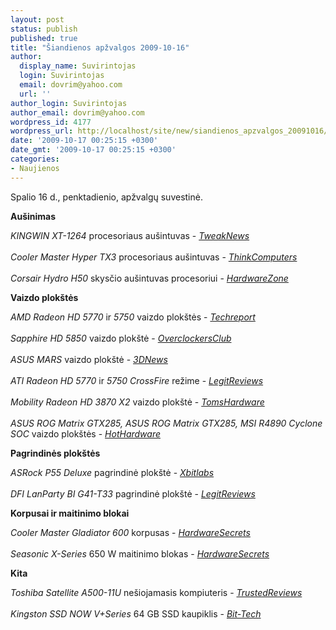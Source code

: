 ```yaml
---
layout: post
status: publish
published: true
title: "Šiandienos apžvalgos 2009-10-16"
author:
  display_name: Suvirintojas
  login: Suvirintojas
  email: dovrim@yahoo.com
  url: ''
author_login: Suvirintojas
author_email: dovrim@yahoo.com
wordpress_id: 4177
wordpress_url: http://localhost/site/new/siandienos_apzvalgos_20091016/
date: '2009-10-17 00:25:15 +0300'
date_gmt: '2009-10-17 00:25:15 +0300'
categories:
- Naujienos
---
```

<p>Spalio 16 d., penktadienio, apžvalgų suvestinė.</p>
<p><b>Aušinimas</b></p>
<p><i>KINGWIN XT-1264</i> procesoriaus aušintuvas - <i><a class="ns" href="http://www.tweaknews.net/reviews/kingwin_xt-1264_cpu_cooler_review/">TweakNews</a></i><br />
<br /><i>Cooler Master Hyper TX3</i> procesoriaus aušintuvas - <i><a class="ns" href="http://www.thinkcomputers.org/index.php?x=reviews&id=1063">ThinkComputers</a></i><br />
<br /><i>Corsair Hydro H50</i> skysčio aušintuvas procesoriui - <i><a class="ns" href="http://www.hardwarezone.com/articles/view.php?cid=22&id=3039">HardwareZone</a></i></p>
<p><b>Vaizdo plokštės</b></p>
<p><i>AMD Radeon HD 5770</i> ir <i>5750</i> vaizdo plokštės - <i><a class="ns" href="http://www.techreport.com/articles.x/17747">Techreport</a></i><br />
<br /><i>Sapphire HD 5850</i> vaizdo plokštė - <i><a class="ns" href="http://www.overclockersclub.com/reviews/sapphire_hd5850/">OverclockersClub</a></i><br />
<br /><i>ASUS MARS</i> vaizdo plokštė - <i><a class="ns" href="http://www.3dnews.ru/video/asus_mars/">3DNews</a></i><br />
<br /><i>ATI Radeon HD 5770</i> ir <i>5750 CrossFire</i> režime - <i><a class="ns" href="http://www.legitreviews.com/article/1105/1/">LegitReviews</a></i><br />
<br /><i>Mobility Radeon HD 3870 X2</i> vaizdo plokštė - <i><a class="ns" href="http://www.tomshardware.com/reviews/mobility-radeon-3870,2435.html">TomsHardware</a></i><br />
<br /><i>ASUS ROG Matrix GTX285, ASUS ROG Matrix GTX285, MSI R4890 Cyclone SOC</i> vaizdo plokštės - <i><a class="ns" href="http://hothardware.com/Articles/Custom-Cooled-Video-Card-Shootout-ASUS--MSI/">HotHardware</a></i></p>
<p><b>Pagrindinės plokštės</b></p>
<p><i>ASRock P55 Deluxe</i> pagrindinė plokštė - <i><a class="ns" href="http://www.xbitlabs.com/articles/mainboards/display/asrock-p55-deluxe.html">Xbitlabs</a></i><br />
<br /><i>DFI LanParty BI G41-T33</i> pagrindinė plokštė - <i><a class="ns" href="http://www.legitreviews.com/article/1071/1/">LegitReviews</a></i></p>
<p><b>Korpusai ir maitinimo blokai</b></p>
<p><i>Cooler Master Gladiator 600</i> korpusas - <i><a class="ns" href="http://www.hardwaresecrets.com/article/838">HardwareSecrets</a></i><br />
<br /><i>Seasonic X-Series</i> 650 W maitinimo blokas - <i><a class="ns" href="http://www.hardwaresecrets.com/article/837">HardwareSecrets</a></i></p>
<p><b>Kita</b></p>
<p><i>Toshiba Satellite A500-11U</i> nešiojamasis kompiuteris - <i><a class="ns" href="http://www.trustedreviews.com/laptops/review/2009/10/16/Toshiba-Satellite-A500-11U---16-4in-Laptop/p1">TrustedReviews</a></i><br />
<br /><i>Kingston SSD NOW V+Series</i> 64 GB SSD kaupiklis - <i><a class="ns" href="http://www.bit-tech.net/hardware/storage/2009/10/16/kingston-ssd-now-v-series-64gb-ssd-review/1">Bit-Tech</a></i><br /></p>
